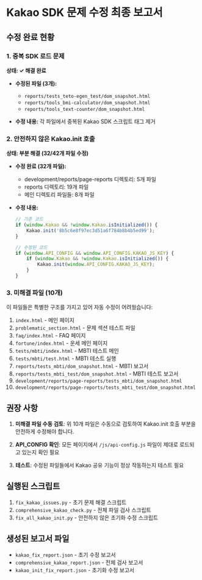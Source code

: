 # Kakao SDK 문제 수정 최종 보고서

## 수정 완료 현황

### 1. 중복 SDK 로드 문제
**상태: ✓ 해결 완료**

- **수정된 파일 (3개):**
  - `reports/tests_teto-egen_test/dom_snapshot.html`
  - `reports/tools_bmi-calculator/dom_snapshot.html`
  - `reports/tools_text-counter/dom_snapshot.html`

- **수정 내용:** 각 파일에서 중복된 Kakao SDK 스크립트 태그 제거

### 2. 안전하지 않은 Kakao.init 호출
**상태: 부분 해결 (32/42개 파일 수정)**

- **수정 완료 (32개 파일):**
  - development/reports/page-reports 디렉토리: 5개 파일
  - reports 디렉토리: 19개 파일
  - 메인 디렉토리 파일들: 8개 파일

- **수정 내용:** 
  ```javascript
  // 기존 코드
  if (window.Kakao && !window.Kakao.isInitialized()) {
      Kakao.init('8b5c6e8f97ec3d51a6f784b8b4b5ed99');
  }
  
  // 수정된 코드
  if (window.API_CONFIG && window.API_CONFIG.KAKAO_JS_KEY) {
      if (window.Kakao && !window.Kakao.isInitialized()) {
          Kakao.init(window.API_CONFIG.KAKAO_JS_KEY);
      }
  }
  ```

### 3. 미해결 파일 (10개)
이 파일들은 특별한 구조를 가지고 있어 자동 수정이 어려웠습니다:

1. `index.html` - 메인 페이지
2. `problematic_section.html` - 문제 섹션 테스트 파일
3. `faq/index.html` - FAQ 페이지
4. `fortune/index.html` - 운세 메인 페이지
5. `tests/mbti/index.html` - MBTI 테스트 메인
6. `tests/mbti/test.html` - MBTI 테스트 실행
7. `reports/tests_mbti/dom_snapshot.html` - MBTI 보고서
8. `reports/tests_mbti_test/dom_snapshot.html` - MBTI 테스트 보고서
9. `development/reports/page-reports/tests_mbti/dom_snapshot.html`
10. `development/reports/page-reports/tests_mbti_test/dom_snapshot.html`

## 권장 사항

1. **미해결 파일 수동 검토**: 위 10개 파일은 수동으로 검토하여 Kakao.init 호출 부분을 안전하게 수정해야 합니다.

2. **API_CONFIG 확인**: 모든 페이지에서 `/js/api-config.js` 파일이 제대로 로드되고 있는지 확인 필요

3. **테스트**: 수정된 파일들에서 Kakao 공유 기능이 정상 작동하는지 테스트 필요

## 실행된 스크립트

1. `fix_kakao_issues.py` - 초기 문제 해결 스크립트
2. `comprehensive_kakao_check.py` - 전체 파일 검사 스크립트
3. `fix_all_kakao_init.py` - 안전하지 않은 초기화 수정 스크립트

## 생성된 보고서 파일

- `kakao_fix_report.json` - 초기 수정 보고서
- `comprehensive_kakao_report.json` - 전체 검사 보고서
- `kakao_init_fix_report.json` - 초기화 수정 보고서